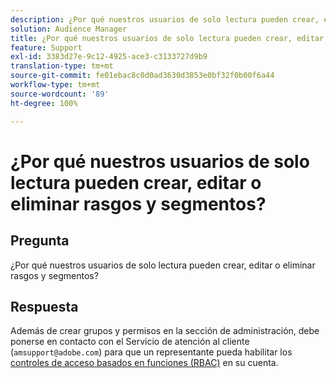 ```yaml
---
description: ¿Por qué nuestros usuarios de solo lectura pueden crear, editar o eliminar rasgos y segmentos?
solution: Audience Manager
title: ¿Por qué nuestros usuarios de solo lectura pueden crear, editar o eliminar rasgos y segmentos?
feature: Support
exl-id: 3383d27e-9c12-4925-ace3-c3133727d9b9
translation-type: tm+mt
source-git-commit: fe01ebac8c0d0ad3630d3853e0bf32f0b00f6a44
workflow-type: tm+mt
source-wordcount: '89'
ht-degree: 100%

---
```


# ¿Por qué nuestros usuarios de solo lectura pueden crear, editar o eliminar rasgos y segmentos?

## Pregunta

¿Por qué nuestros usuarios de solo lectura pueden crear, editar o eliminar rasgos y segmentos?

## Respuesta

Además de crear grupos y permisos en la sección de administración, debe ponerse en contacto con el Servicio de atención al cliente (`amsupport@adobe.com`) para que un representante pueda habilitar los [controles de acceso basados en funciones (RBAC)](../features/administration/administration-overview.md) en su cuenta.
